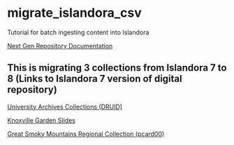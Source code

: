 # migrate_islandora_csv
Tutorial for batch ingesting content into Islandora

[Next Gen Repository Documentation](https://donrichards.github.io/migrate_islandora_csv/)


## This is migrating 3 collections from Islandora 7 to 8 (Links to Islandora 7 version of digital repository)

[University Archives Collections (DRUID)](https://digital.lib.utk.edu/collections/islandora/object/collections%3Adruid)

[Knoxville Garden Slides](https://digital.lib.utk.edu/collections/islandora/object/collections%3Aknoxgardens)

[Great Smoky Mountains Regional Collection (pcard00)](https://digital.lib.utk.edu/collections/islandora/object/gsmrc%3Apcard00)
